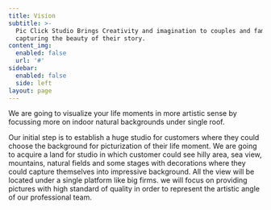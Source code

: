 ```yaml
---
title: Vision
subtitle: >-
  Pic Click Studio Brings Creativity and imagination to couples and families by
  capturing the beauty of their story.
content_img:
  enabled: false
  url: '#'
sidebar:
  enabled: false
  side: left
layout: page
---
```

We are going to visualize your life moments in more artistic sense by focussing more on indoor natural backgrounds under single roof.

Our initial step is to establish a huge studio for customers where they could choose the background for picturization of their life moment. We are going to acquire a land for studio in which customer could see hilly area, sea view, mountains, natural fields and some stages with decorations where they could capture themselves into impressive background. All the view will be locatedunder a single platform like big firms. we will focus on providing pictures with high standard of quality in order to represent the artistic angle of our professionalteam.
